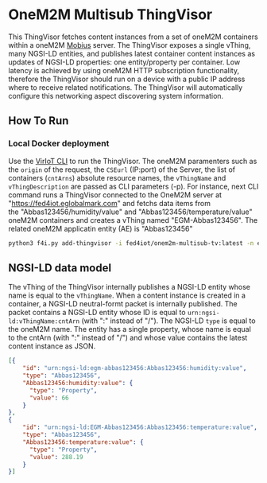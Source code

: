 # OneM2M Multisub ThingVisor
This ThingVisor fetches content instances from a set of oneM2M containers within a oneM2M [Mobius](https://github.com/IoTKETI/Mobius) server. The ThingVisor exposes a single vThing, many NGSI-LD entities, and publishes latest container content instances as updates of NGSI-LD properties: one entity/property per container. Low latency is achieved by using oneM2M HTTP subscription functionality, therefore the ThingVisor should run on a device with a public IP address where to receive related notifications. The ThingVisor will automatically configure this networking aspect discovering system information.

## How To Run

### Local Docker deployment

Use the [VirIoT CLI](../../../Doc/CLI%20Usage%20Example.md) to run the ThingVisor. The oneM2M paramenters such as the `origin` of the request, the `CSEurl` (IP:port) of the Server, the list of containers (`cntArns`) absolute resource names, the `vThingName` and `vThingDescription` are passed as CLI parameters (-p). 
For instance, next CLI command runs a ThingVisor connected to the OneM2M server at "https://fed4iot.eglobalmark.com" and fetchs data items from  
the "Abbas123456/humidity/value" and "Abbas123456/temperature/value" oneM2M containers and creates a vThing named "EGM-Abbas123456". The related oneM2M applicatin entity (AE) is "Abbas123456"

```bash
python3 f4i.py add-thingvisor -i fed4iot/onem2m-multisub-tv:latest -n egm-abbass-multiple -d "OneM2M data from EGM Abbass sensor (temperature and humidity)" -p '{"CSEurl":"https://fed4iot.eglobalmark.com","origin":"Superman","cntArns":["Abbas123456/humidity/value","Abbas123456/temperature/value"],"vThingName":"EGM-Abbas123456","vThingDescription":"OneM2M data from multiple EGM Abbass sensors"}'
```

## NGSI-LD data model
The vThing of the ThingVisor internally publishes a NGSI-LD entity whose name is equal to the `vThingName`. When a content instance is created in a container, a NGSI-LD neutral-formt packet is internally published. The packet contains a NGSI-LD entity whose ID is equal to `urn:ngsi-ld:vThingName:cntArn` (with ":" instead of "/"). The NGSI-LD `type` is equal to the oneM2M name. The entity has a single property, whose name is equal to the  cntArn (with ":" instead of "/") and whose value contains the latest content instance as JSON.


```json
[{
    "id": "urn:ngsi-ld:egm-abbas123456:Abbas123456:humidity:value",
    "type": "Abbas123456",
    "Abbas123456:humidity:value": {
      "type": "Property", 
      "value": 66
    }
},
{
    "id": "urn:ngsi-ld:EGM-Abbas123456:Abbas123456:temperature:value",
    "type": "Abbas123456",
    "Abbas123456:temperature:value": {
      "type": "Property", 
      "value": 288.19
    }
}]
```